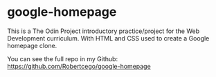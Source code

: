 # google-homepage

This is a The Odin Project introductory practice/project for the Web Development curriculum.
With HTML and CSS used to create a Google homepage clone.

You can see the full repo in my Github:
https://github.com/Robertcego/google-homepage